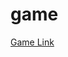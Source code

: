 game
====
<a href="http://htmlpreview.github.io/?https://github.com/neoaptt/game/blob/master/index.html">Game Link</a>
